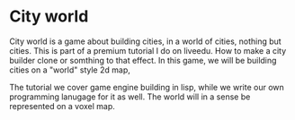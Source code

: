 
# City world

City world is a game about building cities, in a world of cities, nothing but cities.
This is part of a premium tutorial I do on liveedu. How to make a city builder clone or somthing to that effect.
In this game, we will be building cities on a "world" style 2d map,

The tutorial we cover game engine building in lisp, while we write our own programming lanugage for it as well.
The world will in a sense be represented on a voxel map.

